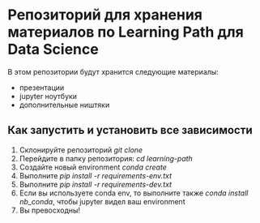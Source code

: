 # Репозиторий для хранения материалов по Learning Path для Data Science

В этом репозитории будут хранится следующие материалы:

- презентации
- jupyter ноутбуки
- дополнительные ништяки

## Как запустить и установить все зависимости

1. Склонируйте репозиторий *git clone*
2. Перейдите в папку репозитория: *cd learning-path* 
3. Создайте новый environment *conda create*
4. Выполните *pip install -r requirements-env.txt*
5. Выполните *pip install -r requirements-dev.txt*
5. Если вы используете conda env, то выполните также *conda install nb_conda*, чтобы jupyter видел ваш environment
6. Вы превосходны!

